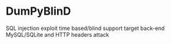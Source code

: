 # DumPyBlinD
SQL injection exploit time based/blind support target back-end MySQL/SQLite and HTTP headers attack
